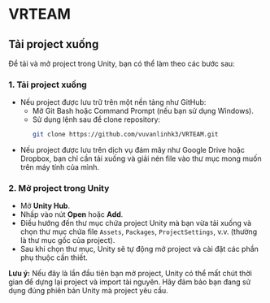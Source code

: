 # VRTEAM

## Tải project xuống
Để tải và mở project trong Unity, bạn có thể làm theo các bước sau:

### 1. Tải project xuống
- Nếu project được lưu trữ trên một nền tảng như GitHub:
  - Mở Git Bash hoặc Command Prompt (nếu bạn sử dụng Windows).
  - Sử dụng lệnh sau để clone repository:
    ```bash
    git clone https://github.com/vuvanlinhk3/VRTEAM.git
    ```
- Nếu project được lưu trên dịch vụ đám mây như Google Drive hoặc Dropbox, bạn chỉ cần tải xuống và giải nén file vào thư mục mong muốn trên máy tính của mình.

### 2. Mở project trong Unity
- Mở **Unity Hub**.
- Nhấp vào nút **Open** hoặc **Add**.
- Điều hướng đến thư mục chứa project Unity mà bạn vừa tải xuống và chọn thư mục chứa file `Assets`, `Packages`, `ProjectSettings`, v.v. (thường là thư mục gốc của project).
- Sau khi chọn thư mục, Unity sẽ tự động mở project và cài đặt các phần phụ thuộc cần thiết.

**Lưu ý:** Nếu đây là lần đầu tiên bạn mở project, Unity có thể mất chút thời gian để dựng lại project và import tài nguyên. Hãy đảm bảo bạn đang sử dụng đúng phiên bản Unity mà project yêu cầu.
